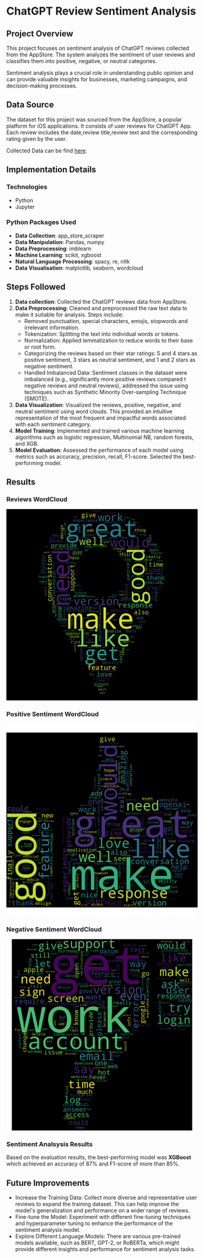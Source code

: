 # ChatGPT Review Sentiment Analysis 

## Project Overview

This project focuses on sentiment analysis of ChatGPT reviews collected from the AppStore. The system analyzes the sentiment of user reviews and classifies them into positive, negative, or neutral categories. 

Sentiment analysis plays a crucial role in understanding public opinion and can provide valuable insights for businesses, marketing campaigns, and decision-making processes.

## Data Source

The dataset for this project was sourced from the AppStore, a popular platform for iOS applications. It consists of user reviews for ChatGPT App. Each review includes the date,review title,review text and the corresponding rating given by the user. 

Collected Data can be find [here](data/chatgpt_reviews.csv).

## Implementation Details

### Technologies
* Python
* Jupyter

### Python Packages Used
* **Data Collection**: app_store_scraper
* **Data Manipulation**: Pandas, numpy
* **Data Preprocessing**: imblearn
* **Machine Learning**: scikit, xgboost
* **Natural Language Processing**: spacy, re, nltk
* **Data Visualisation**: matplotlib, seaborn, wordcloud

## Steps Followed

1. **Data collection**: Collected the ChatGPT reviews data from AppStore.
2. **Data Preprocessing**: Cleaned and preprocessed the raw text data to make it suitable for analysis. Steps include:
    * Removed punctuation, special characters, emojis, stopwords and irrelevant information.
    * Tokenization: Splitting the text into individual words or tokens.
    * Normalization: Applied lemmatization to reduce words to their base or root form.
    * Categorizing the reviews based on their star ratings: 5 and 4 stars as positive sentiment, 3 stars as neutral sentiment, and 1 and       2 stars as negative sentiment.
    * Handled Imbalanced Data: Sentiment classes in the dataset were imbalanced (e.g., significantly more positive reviews compared t negative reviews and  neutral reviews), addressed the issue using techniques such as Synthetic Minority Over-sampling Technique (SMOTE). 
3. **Data Visualization**:  Visualized the reviews, positive, negative, and neutral sentiment using word clouds. This provided an intuitive representation of the most frequent and impactful words associated with each sentiment category.
3. **Model Training**: Implemented and trained various machine learning algorithms such as logistic regression, Multinomial NB, random forests, and XGB.
4. **Model Evaluation**: Assessed the performance of each model using metrics such as accuracy, precision, recall, F1-score. Selected the best-performing model.

## Results

### Reviews WordCloud
![Reviews WordCloud](img/review_sentiment.png)

### Positive Sentiment WordCloud
![Reviews WordCloud](img/positive_sentiment.png)

### Negative Sentiment WordCloud
![Reviews WordCloud](img/negative_sentiment.png)

### Sentiment Analsysis Results
Based on the evaluation results, the best-performing model was **XGBoost** which achieved an accuracy of 87% and F1-score of more than  85%. 

## Future Improvements
* Increase the Training Data: Collect more diverse and representative user reviews to expand the training dataset. This can help improve the model's generalization and performance on a wider range of reviews.
* Fine-tune the Model: Experiment with different fine-tuning techniques and hyperparameter tuning to enhance the performance of the sentiment analysis model.
* Explore Different Language Models: There are various pre-trained models available, such as BERT, GPT-2, or RoBERTa, which might provide different insights and performance for sentiment analysis tasks.
  



  




